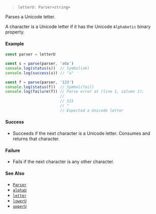 <!--
 Copyright (c) 2020 Thomas J. Otterson
 
 This software is released under the MIT License.
 https://opensource.org/licenses/MIT
-->

> `letterU: Parser<string>`

Parses a Unicode letter.

A character is a Unicode letter if it has the Unicode `Alphabetic` binary property.

#### Example

```javascript
const parser = letterU

const s = parse(parser, 'абв')
console.log(status(s))  // Symbol(ok)
console.log(success(s)) // "а"

const f = parse(parser, '123')
console.log(status(f))  // Symbol(fail)
console.log(failure(f)) // Parse error at (line 1, column 1):
                        //
                        // 123
                        // ^
                        // Expected a Unicode letter
```

#### Success

* Succeeds if the next character is a Unicode letter. Consumes and returns that character.

#### Failure

* Fails if the next character is any other character.

#### See Also

* [`Parser`](../types/parser.md)
* [`alphaU`](alphau.md)
* [`letter`](letter.md)
* [`lowerU`](loweru.md)
* [`upperU`](upperu.md)